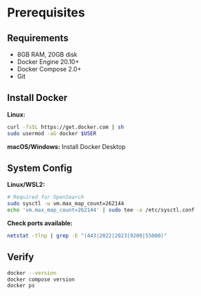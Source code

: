 # Prerequisites

## Requirements

- 8GB RAM, 20GB disk
- Docker Engine 20.10+
- Docker Compose 2.0+
- Git

## Install Docker

**Linux:**
```bash
curl -fsSL https://get.docker.com | sh
sudo usermod -aG docker $USER
```

**macOS/Windows:** Install Docker Desktop

## System Config

**Linux/WSL2:**
```bash
# Required for OpenSearch
sudo sysctl -w vm.max_map_count=262144
echo 'vm.max_map_count=262144' | sudo tee -a /etc/sysctl.conf
```

**Check ports available:**
```bash
netstat -tlnp | grep -E "(443|2022|2023|9200|55000)"
```

## Verify

```bash
docker --version
docker compose version
docker ps
```